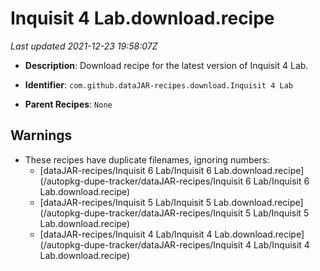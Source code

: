 # Inquisit 4 Lab.download.recipe

_Last updated 2021-12-23 19:58:07Z_

- **Description**: Download recipe for the latest version of Inquisit 4 Lab.

- **Identifier**: `com.github.dataJAR-recipes.download.Inquisit 4 Lab`

- **Parent Recipes**: `None`

## Warnings

- These recipes have duplicate filenames, ignoring numbers:
    - [dataJAR-recipes/Inquisit 6 Lab/Inquisit 6 Lab.download.recipe](/autopkg-dupe-tracker/dataJAR-recipes/Inquisit 6 Lab/Inquisit 6 Lab.download.recipe)
    - [dataJAR-recipes/Inquisit 5 Lab/Inquisit 5 Lab.download.recipe](/autopkg-dupe-tracker/dataJAR-recipes/Inquisit 5 Lab/Inquisit 5 Lab.download.recipe)
    - [dataJAR-recipes/Inquisit 4 Lab/Inquisit 4 Lab.download.recipe](/autopkg-dupe-tracker/dataJAR-recipes/Inquisit 4 Lab/Inquisit 4 Lab.download.recipe)